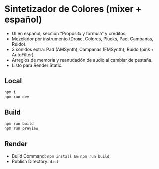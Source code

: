# Sintetizador de Colores (mixer + español)

- UI en español, sección “Propósito y fórmula” y créditos.
- Mezclador por instrumento (Drone, Colores, Plucks, Pad, Campanas, Ruido).
- 3 sonidos extra: Pad (AMSynth), Campanas (FMSynth), Ruido (pink + AutoFilter).
- Arreglos de memoria y reanudación de audio al cambiar de pestaña.
- Listo para Render Static.

## Local
```bash
npm i
npm run dev
```

## Build
```bash
npm run build
npm run preview
```

## Render
- Build Command: `npm install && npm run build`
- Publish Directory: `dist`
